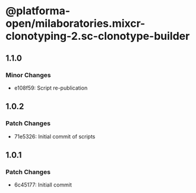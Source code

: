# @platforma-open/milaboratories.mixcr-clonotyping-2.sc-clonotype-builder

## 1.1.0

### Minor Changes

- e108f59: Script re-publication

## 1.0.2

### Patch Changes

- 71e5326: Initial commit of scripts

## 1.0.1

### Patch Changes

- 6c45177: Initiall commit
